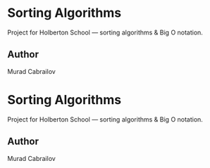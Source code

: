 # Sorting Algorithms

Project for Holberton School — sorting algorithms & Big O notation.

## Author
Murad Cabrailov
# Sorting Algorithms

Project for Holberton School — sorting algorithms & Big O notation.

## Author
Murad Cabrailov
